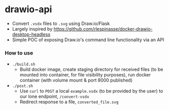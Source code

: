 # drawio-api

- Convert `.vsdx` files to `.svg` using Draw.io/Flask
- Largely inspired by https://github.com/rlespinasse/docker-drawio-desktop-headless
- Simple POC of exposing Draw.io's command line functionality via an API

### How to use

- `./build.sh`
  - Build docker image, create staging directory for received files (to be mounted into container, for file visibility purposes), run docker container (with volume mount & port 8000 published)
- `./post.sh`
  - Use `curl` to `POST` a local `example.vsdx` (to be provided by the user) to our lone endpoint, `/convert-vsdx`
  - Redirect response to a file, `converted_file.svg`
